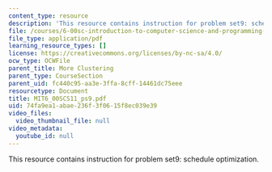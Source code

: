 ```yaml
---
content_type: resource
description: 'This resource contains instruction for problem set9: schedule optimization.'
file: /courses/6-00sc-introduction-to-computer-science-and-programming-spring-2011/74fa9ea1abae236f3f0615f8ec039e39_MIT6_00SCS11_ps9.pdf
file_type: application/pdf
learning_resource_types: []
license: https://creativecommons.org/licenses/by-nc-sa/4.0/
ocw_type: OCWFile
parent_title: More Clustering
parent_type: CourseSection
parent_uid: fc440c95-aa3e-3ffa-8cff-14461dc75eee
resourcetype: Document
title: MIT6_00SCS11_ps9.pdf
uid: 74fa9ea1-abae-236f-3f06-15f8ec039e39
video_files:
  video_thumbnail_file: null
video_metadata:
  youtube_id: null
---
```

This resource contains instruction for problem set9: schedule optimization.